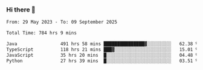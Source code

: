 ### Hi there 👋

<!--START_SECTION:waka-->

```txt
From: 29 May 2023 - To: 09 September 2025

Total Time: 784 hrs 9 mins

Java                491 hrs 58 mins ███████████████▓░░░░░░░░░   62.38 %
TypeScript          118 hrs 21 mins ███▓░░░░░░░░░░░░░░░░░░░░░   15.01 %
JavaScript          35 hrs 20 mins  █░░░░░░░░░░░░░░░░░░░░░░░░   04.48 %
Python              27 hrs 39 mins  █░░░░░░░░░░░░░░░░░░░░░░░░   03.51 %
```

<!--END_SECTION:waka-->
<!--
**the-beef-calculator/the-beef-calculator** is a ✨ _special_ ✨ repository because its `README.md` (this file) appears on your GitHub profile.

Here are some ideas to get you started:

- 🔭 I’m currently working on ...
- 🌱 I’m currently learning ...
- 👯 I’m looking to collaborate on ...
- 🤔 I’m looking for help with ...
- 💬 Ask me about ...
- 📫 How to reach me: ...
- 😄 Pronouns: ...
- ⚡ Fun fact: ...
-->
